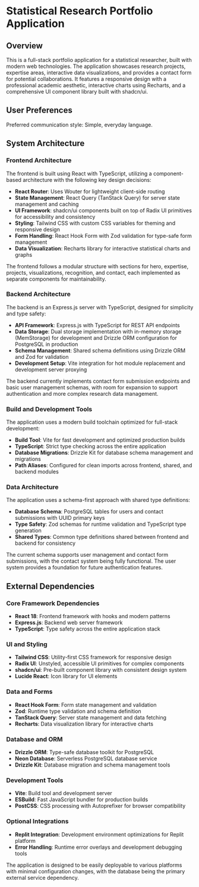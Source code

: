 # Statistical Research Portfolio Application

## Overview

This is a full-stack portfolio application for a statistical researcher, built with modern web technologies. The application showcases research projects, expertise areas, interactive data visualizations, and provides a contact form for potential collaborations. It features a responsive design with a professional academic aesthetic, interactive charts using Recharts, and a comprehensive UI component library built with shadcn/ui.

## User Preferences

Preferred communication style: Simple, everyday language.

## System Architecture

### Frontend Architecture
The frontend is built using React with TypeScript, utilizing a component-based architecture with the following key design decisions:

- **React Router**: Uses Wouter for lightweight client-side routing
- **State Management**: React Query (TanStack Query) for server state management and caching
- **UI Framework**: shadcn/ui components built on top of Radix UI primitives for accessibility and consistency
- **Styling**: Tailwind CSS with custom CSS variables for theming and responsive design
- **Form Handling**: React Hook Form with Zod validation for type-safe form management
- **Data Visualization**: Recharts library for interactive statistical charts and graphs

The frontend follows a modular structure with sections for hero, expertise, projects, visualizations, recognition, and contact, each implemented as separate components for maintainability.

### Backend Architecture
The backend is an Express.js server with TypeScript, designed for simplicity and type safety:

- **API Framework**: Express.js with TypeScript for REST API endpoints
- **Data Storage**: Dual storage implementation with in-memory storage (MemStorage) for development and Drizzle ORM configuration for PostgreSQL in production
- **Schema Management**: Shared schema definitions using Drizzle ORM and Zod for validation
- **Development Setup**: Vite integration for hot module replacement and development server proxying

The backend currently implements contact form submission endpoints and basic user management schemas, with room for expansion to support authentication and more complex research data management.

### Build and Development Tools
The application uses a modern build toolchain optimized for full-stack development:

- **Build Tool**: Vite for fast development and optimized production builds
- **TypeScript**: Strict type checking across the entire application
- **Database Migrations**: Drizzle Kit for database schema management and migrations
- **Path Aliases**: Configured for clean imports across frontend, shared, and backend modules

### Data Architecture
The application uses a schema-first approach with shared type definitions:

- **Database Schema**: PostgreSQL tables for users and contact submissions with UUID primary keys
- **Type Safety**: Zod schemas for runtime validation and TypeScript type generation
- **Shared Types**: Common type definitions shared between frontend and backend for consistency

The current schema supports user management and contact form submissions, with the contact system being fully functional. The user system provides a foundation for future authentication features.

## External Dependencies

### Core Framework Dependencies
- **React 18**: Frontend framework with hooks and modern patterns
- **Express.js**: Backend web server framework
- **TypeScript**: Type safety across the entire application stack

### UI and Styling
- **Tailwind CSS**: Utility-first CSS framework for responsive design
- **Radix UI**: Unstyled, accessible UI primitives for complex components
- **shadcn/ui**: Pre-built component library with consistent design system
- **Lucide React**: Icon library for UI elements

### Data and Forms
- **React Hook Form**: Form state management and validation
- **Zod**: Runtime type validation and schema definition
- **TanStack Query**: Server state management and data fetching
- **Recharts**: Data visualization library for interactive charts

### Database and ORM
- **Drizzle ORM**: Type-safe database toolkit for PostgreSQL
- **Neon Database**: Serverless PostgreSQL database service
- **Drizzle Kit**: Database migration and schema management tools

### Development Tools
- **Vite**: Build tool and development server
- **ESBuild**: Fast JavaScript bundler for production builds
- **PostCSS**: CSS processing with Autoprefixer for browser compatibility

### Optional Integrations
- **Replit Integration**: Development environment optimizations for Replit platform
- **Error Handling**: Runtime error overlays and development debugging tools

The application is designed to be easily deployable to various platforms with minimal configuration changes, with the database being the primary external service dependency.